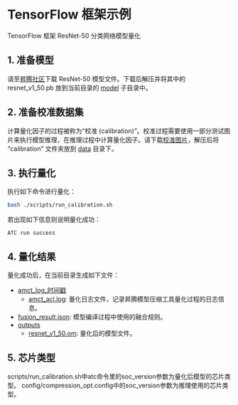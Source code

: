 # TensorFlow 框架示例

TensorFlow 框架 ResNet-50 分类网络模型量化

## 1. 准备模型

请至[昇腾社区](https://www.hiascend.com/zh/software/modelzoo/models/detail/1/f3e6871f0e5248308f011852adf2219b/1)下载 ResNet-50 模型文件。下载后解压并将其中的 resnet_v1_50.pb 放到当前目录的 [model](./model/) 子目录中。

## 2. 准备校准数据集

计算量化因子的过程被称为“校准 (calibration)”。校准过程需要使用一部分测试图片来执行模型推理，在推理过程中计算量化因子。请下载[校准图片](https://obs-9be7.obs.cn-east-2.myhuaweicloud.com/models/amct_acl/classification/calibration.rar)，解压后将 “calibration” 文件夹放到 [data](./data/) 目录下。

## 3. 执行量化

执行如下命令进行量化：

```bash
bash ./scripts/run_calibration.sh
```

若出现如下信息则说明量化成功：

```none
ATC run success
```

## 4. 量化结果

量化成功后，在当前目录生成如下文件：

+ [amct_log_时间戳](./amct_log_时间戳/)
  + [amct_acl.log](./amct_log_时间戳/amct_acl.log): 量化日志文件，记录昇腾模型压缩工具量化过程的日志信息。
+ [fusion_result.json](./fusion_result.json): 模型编译过程中使用的融合规则。
+ [outputs](./outputs/)
  + [resnet_v1_50.om](./outputs/resnet_v1_50.om): 量化后的模型文件。

## 5. 芯片类型
scripts/run_calibration.sh中atc命令里的soc_version参数为量化后模型的芯片类型。
config/compression_opt.config中的soc_version参数为推理使用的芯片类型。
